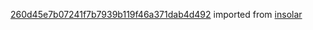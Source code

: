 [260d45e7b07241f7b7939b119f46a371dab4d492](https://github.com/insolar/insolar/commit/260d45e7b07241f7b7939b119f46a371dab4d492) imported from [insolar](https://github.com/insolar/insolar)
